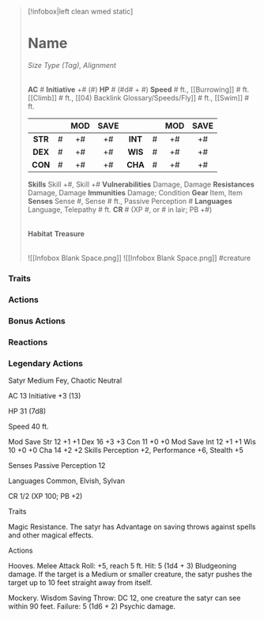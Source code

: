 > [!infobox|left clean wmed static]
> # Name
> *Size Type (Tag), Alignment*
> 
> | |
> | - |
> **AC** # **Initiative** +# (#)
> **HP** # (#d# + #)
> **Speed** # ft., [[Burrowing]] # ft. [[Climb]] # ft., [[04) Backlink Glossary/Speeds/Fly]] # ft., [[Swim]] # ft.
> 
> | | | MOD | SAVE | | | MOD | SAVE |
> | :-: | :-: | :-: | :-: | :-: | :-: | :-: | :-: |
> | **STR** | # | +# | +# | **INT** | # | +# | +# | 
> | **DEX** | # | +# | +# | **WIS** | # | +# | +# |
> | **CON** | # | +# | +# | **CHA** | # | +# | +# |
> **Skills** Skill +#, Skill +#
> **Vulnerabilities** Damage, Damage
> **Resistances** Damage, Damage
> **Immunities** Damage; Condition
> **Gear** Item, Item
> **Senses** Sense #, Sense # ft., Passive Perception #
> **Languages** Language, Telepathy # ft.
> **CR** # (XP #, or # in lair; PB +#)
>
> | |
> | - |
> **Habitat**
> **Treasure**
> 
> | |
> | - |
> ![[Infobox Blank Space.png]]
> ![[Infobox Blank Space.png]]
> #creature 


### Traits
### Actions
### Bonus Actions
### Reactions
### Legendary Actions
Satyr
Medium Fey, Chaotic Neutral

AC 13 Initiative +3 (13)

HP 31 (7d8)

Speed 40 ft.

Mod	Save
Str	12	+1	+1
Dex	16	+3	+3
Con	11	+0	+0
Mod	Save
Int	12	+1	+1
Wis	10	+0	+0
Cha	14	+2	+2
Skills Perception +2, Performance +6, Stealth +5

Senses Passive Perception 12

Languages Common, Elvish, Sylvan

CR 1/2 (XP 100; PB +2)

Traits

Magic Resistance. The satyr has Advantage on saving throws against spells and other magical effects.

Actions

Hooves. Melee Attack Roll: +5, reach 5 ft. Hit: 5 (1d4 + 3) Bludgeoning damage. If the target is a Medium or smaller creature, the satyr pushes the target up to 10 feet straight away from itself.

Mockery. Wisdom Saving Throw: DC 12, one creature the satyr can see within 90 feet. Failure: 5 (1d6 + 2) Psychic damage.